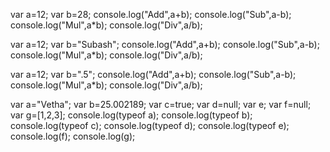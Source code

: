 var a=12;
var b=28;
console.log("Add",a+b);
console.log("Sub",a-b);
console.log("Mul",a*b);
console.log("Div",a/b);


var a=12;
var b="Subash";
console.log("Add",a+b);
console.log("Sub",a-b);
console.log("Mul",a*b);
console.log("Div",a/b);


var a=12;
var b=".5";
console.log("Add",a+b);
console.log("Sub",a-b);
console.log("Mul",a*b);
console.log("Div",a/b);


var a="Vetha";
var b=25.002189;
var c=true;
var d=null;
var e;
var f=null;
var g=[1,2,3];
console.log(typeof a);
console.log(typeof b);
console.log(typeof c);
console.log(typeof d);
console.log(typeof e);
console.log(f);
console.log(g);
